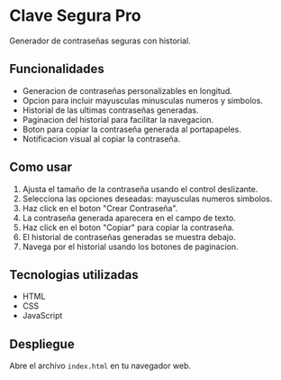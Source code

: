 # Clave Segura Pro

Generador de contraseñas seguras con historial.

## Funcionalidades

* Generacion de contraseñas personalizables en longitud.
* Opcion para incluir mayusculas minusculas numeros y simbolos.
* Historial de las ultimas contraseñas generadas.
* Paginacion del historial para facilitar la navegacion.
* Boton para copiar la contraseña generada al portapapeles.
* Notificacion visual al copiar la contraseña.

## Como usar

1.  Ajusta el tamaño de la contraseña usando el control deslizante.
2.  Selecciona las opciones deseadas: mayusculas numeros simbolos.
3.  Haz click en el boton "Crear Contraseña".
4.  La contraseña generada aparecera en el campo de texto.
5.  Haz click en el boton "Copiar" para copiar la contraseña.
6.  El historial de contraseñas generadas se muestra debajo.
7.  Navega por el historial usando los botones de paginacion.

## Tecnologias utilizadas

* HTML
* CSS
* JavaScript

## Despliegue

Abre el archivo `index.html` en tu navegador web.
